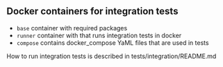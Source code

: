 ## Docker containers for integration tests
- `base` container with required packages
- `runner` container with that runs integration tests in docker
- `compose` contains docker_compose YaML files that are used in tests

How to run integration tests is described in tests/integration/README.md